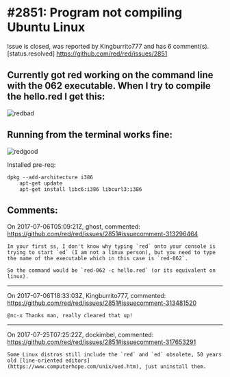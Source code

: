 
#2851: Program not compiling Ubuntu Linux
================================================================================
Issue is closed, was reported by Kingburrito777 and has 6 comment(s).
[status.resolved]
<https://github.com/red/red/issues/2851>

## Currently got red working on the command line with the 062 executable. When I try to compile the hello.red I get this:
![redbad](https://user-images.githubusercontent.com/17525596/27887243-984a9c56-6194-11e7-8d75-99d5e798ecf4.png)

## Running from the terminal works fine:
![redgood](https://user-images.githubusercontent.com/17525596/27887266-b58c8fb8-6194-11e7-9caf-e92eae401357.png)


Installed pre-req:
```
dpkg --add-architecture i386
    apt-get update
    apt-get install libc6:i386 libcurl3:i386
```


Comments:
--------------------------------------------------------------------------------

On 2017-07-06T05:09:21Z, ghost, commented:
<https://github.com/red/red/issues/2851#issuecomment-313296464>

    In your first ss, I don't know why typing `red` onto your console is trying to start `ed` (I am not a linux person), but you need to type the name of the executable which in this case is `red-062`.
      
    So the command would be `red-062 -c hello.red` (or its equivalent on linux).

--------------------------------------------------------------------------------

On 2017-07-06T18:33:03Z, Kingburrito777, commented:
<https://github.com/red/red/issues/2851#issuecomment-313481520>

    @nc-x Thanks man, really cleared that up! 

--------------------------------------------------------------------------------

On 2017-07-25T07:25:22Z, dockimbel, commented:
<https://github.com/red/red/issues/2851#issuecomment-317653291>

    Some Linux distros still include the `red` and `ed` obsolete, 50 years old [line-oriented editors](https://www.computerhope.com/unix/ued.htm), just uninstall them.

